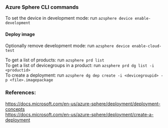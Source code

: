 ### Azure Sphere CLI commands

To set the device in development mode: run `azsphere device enable-development`

#### Deploy image

Optionally remove development mode: run `azsphere device enable-cloud-test`

To get a list of products: run `azsphere prd list`  
To get a list of devicegroups in a product: run `azsphere prd dg list -i <productid>`  
To create a deployment: run `azsphere dg dep create -i <devicegroupid> -p <file>.imagepackage`

### References:  
https://docs.microsoft.com/en-us/azure-sphere/deployment/deployment-concepts  
https://docs.microsoft.com/en-us/azure-sphere/deployment/create-a-deployment
